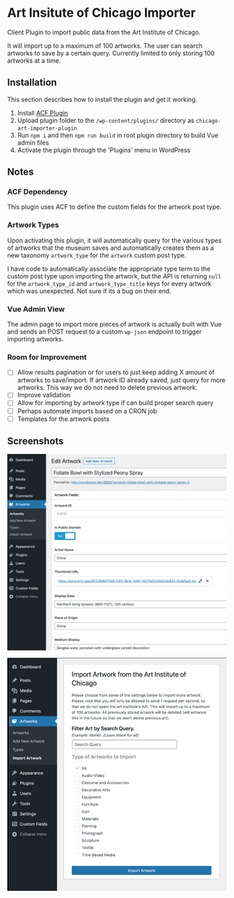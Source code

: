 # Art Insitute of Chicago Importer

Client Plugin to import public data from the Art Institute of Chicago.

It will import up to a maximum of 100 artworks. The user can search artworks to save by a certain query.
Currently limited to only storing 100 artworks at a time.

## Installation

This section describes how to install the plugin and get it working.

1. Install [ACF Plugin](https://wordpress.org/plugins/advanced-custom-fields/)
2. Upload plugin folder to the `/wp-content/plugins/` directory as `chicago-art-importer-plugin`
3. Run `npm i` and then `npm run build` in root plugin directory to build Vue admin files
4. Activate the plugin through the 'Plugins' menu in WordPress

## Notes

### ACF Dependency

This plugin uses ACF to define the custom fields for the artwork post type.

### Artwork Types
Upon activating this plugin, it will automatically query for the various types of artworks that the museum saves and automatically creates them as a new taxonomy `artwork_type` for the `artwork` custom post type.

I have code to automatically associate the appropriate type term to the custom post type upon importing the artwork, but the API is returning `null` for the `artwork_type_id` and `artwork_type_title` keys for every artwork which was unexpected. Not sure if its a bug on their end.

### Vue Admin View

The admin page to import more pieces of artwork is actually built with Vue and sends an POST request to a custom `wp-json` endpoint to trigger importing artworks.

### Room for Improvement

- [ ] Allow results pagination or for users to just keep adding X amount of artworks to save/import. If artwork ID already saved, just query for more artworks. This way we do not need to delete previous artwork.
- [ ] Improve validation
- [ ] Allow for importing by artwork type if can build proper search query
- [ ] Perhaps automate imports based on a CRON job
- [ ] Templates for the artwork posts 

## Screenshots

![Artwork Custom Post Type](/assets/Artwork_CPT.png?raw=true "Artwork Custom Post Type")


![Import Artwork](/assets/Import_Artworks.png?raw=true "Import Artwork")



